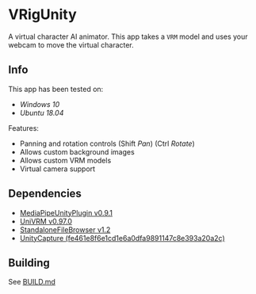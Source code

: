 # VRigUnity
A virtual character AI animator.
This app takes a `VRM` model and uses your webcam to move the virtual character.

## Info
This app has been tested on:
+ *Windows 10*
+ *Ubuntu 18.04*

Features:
* Panning and rotation controls (Shift *Pan*) (Ctrl *Rotate*)
* Allows custom background images
* Allows custom VRM models
* Virtual camera support

## Dependencies
+ [MediaPipeUnityPlugin v0.9.1](https://github.com/homuler/MediaPipeUnityPlugin)
+ [UniVRM v0.97.0](https://github.com/vrm-c/UniVRM)
+ [StandaloneFileBrowser v1.2](https://github.com/gkngkc/UnityStandaloneFileBrowser)
+ [UnityCapture (fe461e8f6e1cd1e6a0dfa9891147c8e393a20a2c)](https://github.com/schellingb/UnityCapture)

## Building
See [BUILD.md](./BUILD.md)
